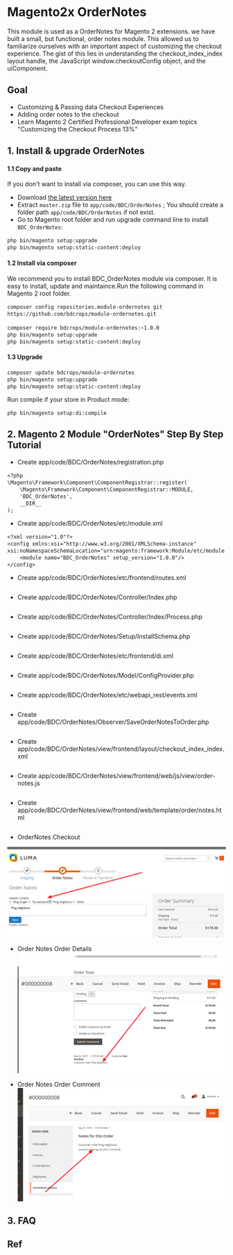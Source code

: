 # Magento2x OrderNotes

This module is used as a OrderNotes for Magento 2 extensions.
we have built a small, but functional, order notes module. This allowed us to
familiarize ourselves with an important aspect of customizing the checkout experience. The gist
of this lies in understanding the checkout_index_index layout handle, the JavaScript
window.checkoutConfig object, and the uiComponent.


## Goal

- Customizing & Passing data Checkout Experiences
- Adding order notes to the checkout
- Learn Magento 2 Certified Professional Developer exam topics "Customizing the Checkout Process 13%"

## 1. Install & upgrade  OrderNotes


#### 1.1 Copy and paste

If you don't want to install via composer, you can use this way.

- Download [the latest version here](https://github.com/bdcrops/module-ordernotes/archive/master.zip)
- Extract `master.zip` file to `app/code/BDC/OrderNotes` ; You should create a folder path `app/code/BDC/OrderNotes` if not exist.
- Go to Magento root folder and run upgrade command line to install `BDC_OrderNotes`:

```
php bin/magento setup:upgrade
php bin/magento setup:static-content:deploy
```


#### 1.2 Install via composer

We recommend you to install BDC_OrderNotes module via composer. It is easy to install, update and maintaince.Run the following command in Magento 2 root folder.

```
composer config repositories.module-ordernotes git
https://github.com/bdcrops/module-ordernotes.git

composer require bdcrops/module-ordernotes:~1.0.0
php bin/magento setup:upgrade
php bin/magento setup:static-content:deploy
```

#### 1.3 Upgrade    

```
composer update bdcrops/module-ordernotes
php bin/magento setup:upgrade
php bin/magento setup:static-content:deploy
```

Run compile if your store in Product mode:

```
php bin/magento setup:di:compile
```

## 2. Magento 2 Module "OrderNotes" Step By Step Tutorial

- Create app/code/BDC/OrderNotes/registration.php
```
<?php
\Magento\Framework\Component\ComponentRegistrar::register(
    \Magento\Framework\Component\ComponentRegistrar::MODULE,
    'BDC_OrderNotes',
    __DIR__
);
```
- Create app/code/BDC/OrderNotes/etc/module.xml
```
<?xml version="1.0"?>
<config xmlns:xsi="http://www.w3.org/2001/XMLSchema-instance" xsi:noNamespaceSchemaLocation="urn:magento:framework:Module/etc/module.xsd">
    <module name="BDC_OrderNotes" setup_version="1.0.0"/>
</config>
```
- Create app/code/BDC/OrderNotes/etc/frontend/routes.xml
```

```
- Create app/code/BDC/OrderNotes/Controller/Index.php
```

```
- Create app/code/BDC/OrderNotes/Controller/Index/Process.php
```

```
- Create app/code/BDC/OrderNotes/Setup/InstallSchema.php
```

```
- Create app/code/BDC/OrderNotes/etc/frontend/di.xml
```

```
- Create app/code/BDC/OrderNotes/Model/ConfigProvider.php
```

```
- Create app/code/BDC/OrderNotes/etc/webapi_rest/events.xml
```

```
- Create app/code/BDC/OrderNotes/Observer/SaveOrderNotesToOrder.php
```

```
- Create app/code/BDC/OrderNotes/view/frontend/layout/checkout_index_index.xml
```

```
- Create app/code/BDC/OrderNotes/view/frontend/web/js/view/order-notes.js
```

```
- Create app/code/BDC/OrderNotes/view/frontend/web/template/order/notes.html
```

```
- OrderNotes Checkout

![](docs/OrderNotesCheckout.png)

-  Order Notes Order Details
![](docs/OrderNotesOrderDetails.png)

- Order Notes Order Comment
![](docs/OrderNotesOrderComent.png)


## 3. FAQ

## Ref

